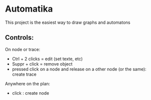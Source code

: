 Automatika
=========
This project is the easiest way to draw graphs and automatons  
  
Controls:
--------------

On node or trace: 
* Ctrl + 2 clicks = edit (set texte, etc)
* Suppr + click = remove object
* pressed click on a node and release on a other node (or the same): create trace

Anywhere on the plan:
* click : create node
